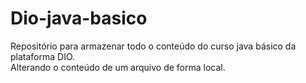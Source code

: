 # Dio-java-basico
Repositório para armazenar todo o conteúdo do curso java básico da plataforma DIO.\
Alterando o conteúdo de um arquivo de forma local.

